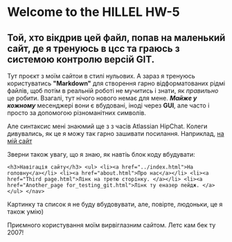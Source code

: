 # Welcome to the HILLEL HW-5
## Той, хто вікдрив цей файл, попав на маленький сайт, де я тренуюсь в цсс та граюсь з системою контролю версій GIT. 

Тут проєкт з моїм сайтои в стилі нульових. А зараз я тренуюсь користуватись **"Markdown"** для створення гарно відформатованих рідмі файлів, щоб потім в реальній роботі не мучитись і знати, як *правильно* це робити. Взагалі, тут нічого нового немає для мене. ***Майже у кожному***  месенджері вони є вбудовані, іноді через **GUI**, але часто і просто за допомогою різноманітних символів. 

Але синтаксис мені знаюмий ще з з часів Atlassian HipChat. Колеги дивувались, як це я можу так гарно зашивати посилання. Наприклад, [на мій сайт](https://tolieck89.github.io/HillelTolieckHW5/)

Зверни також увагу, що я знаю, як  навтіь блок коду вбудувати: 

`<h3>Навігація сайту</h3>
            <ul>
                <li><a href="../index.html">На головну</a></li>
                <li><a href="about.html">Про нас</a></li>
                <li><a href="Third page.html">Лінк на третю сторінку. </a></li>
                <li><a href="Another_page for_testing_git.html">Лінк ту еназер пейдж. </a>
            </ul>
        </nav>`

  Картинку та список я не буду вбудовувати, але, повірте, людоньки, це я також умію) 

  Приємного користування моїм вирвіглазним сайтом. Летс кам бек ту 2007! 
  
